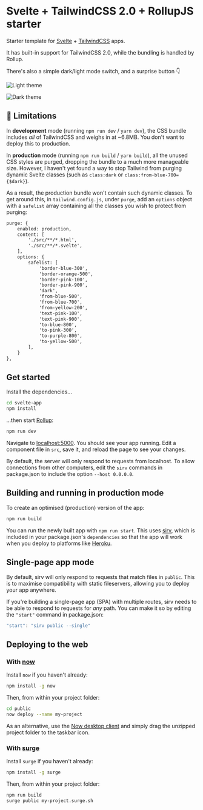 # Svelte + TailwindCSS 2.0 + RollupJS starter

Starter template for [Svelte](https://svelte.dev) + [TailwindCSS](https://tailwindcss.com) apps.

It has built-in support for TailwindCSS 2.0, while the bundling is handled by Rollup.

There's also a simple dark/light mode switch, and a surprise button 👇

![Light theme](https://user-images.githubusercontent.com/17433578/103722821-7285eb80-4f96-11eb-85d8-07549005b98c.png)

![Dark theme](https://user-images.githubusercontent.com/17433578/103722826-774a9f80-4f96-11eb-97c6-fa4a34587f9b.png)

## 🚨 Limitations

In **development** mode (running `npm run dev` / `yarn dev`), the CSS bundle includes *all* of TailwindCSS and weighs in at ~6.8MB. You don't want to deploy this to production.

In **production** mode (running `npm run build` / `yarn build`), all the unused CSS styles are purged, dropping the bundle to a much more manageable size. However, I haven't yet found a way to stop Tailwind from purging dynamic Svelte classes (such as `class:dark` or `class:from-blue-700={$dark}`).

As a result, the production bundle won't contain such dynamic classes. To get around this, in `tailwind.config.js`, under `purge`, add an `options` object with a `safelist` array containing all the classes you wish to protect from purging:

```diff
purge: {
    enabled: production,
    content: [
        './src/**/*.html',
        './src/**/*.svelte',
    ],
    options: {
        safelist: [
            'border-blue-300',
            'border-orange-500',
            'border-pink-100',
            'border-pink-900',
            'dark',
            'from-blue-500',
            'from-blue-700',
            'from-yellow-200',
            'text-pink-100',
            'text-pink-900',
            'to-blue-800',
            'to-pink-300',
            'to-purple-800',
            'to-yellow-500',
        ],
    }
},
```

## Get started

Install the dependencies...

```bash
cd svelte-app
npm install
```

...then start [Rollup](https://rollupjs.org):

```bash
npm run dev
```

Navigate to [localhost:5000](http://localhost:5000). You should see your app running. Edit a component file in `src`, save it, and reload the page to see your changes.

By default, the server will only respond to requests from localhost. To allow connections from other computers, edit the `sirv` commands in package.json to include the option `--host 0.0.0.0`.


## Building and running in production mode

To create an optimised (production) version of the app:

```bash
npm run build
```

You can run the newly built app with `npm run start`. This uses [sirv](https://github.com/lukeed/sirv), which is included in your package.json's `dependencies` so that the app will work when you deploy to platforms like [Heroku](https://heroku.com).


## Single-page app mode

By default, sirv will only respond to requests that match files in `public`. This is to maximise compatibility with static fileservers, allowing you to deploy your app anywhere.

If you're building a single-page app (SPA) with multiple routes, sirv needs to be able to respond to requests for *any* path. You can make it so by editing the `"start"` command in package.json:

```js
"start": "sirv public --single"
```


## Deploying to the web

### With [now](https://zeit.co/now)

Install `now` if you haven't already:

```bash
npm install -g now
```

Then, from within your project folder:

```bash
cd public
now deploy --name my-project
```

As an alternative, use the [Now desktop client](https://zeit.co/download) and simply drag the unzipped project folder to the taskbar icon.

### With [surge](https://surge.sh/)

Install `surge` if you haven't already:

```bash
npm install -g surge
```

Then, from within your project folder:

```bash
npm run build
surge public my-project.surge.sh
```
